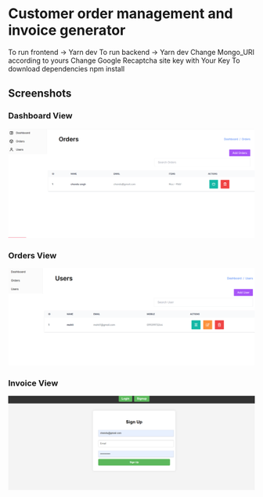 # Customer order management and invoice generator
To run frontend -> Yarn dev
To run backend -> Yarn dev
Change Mongo_URI according to yours
Change Google Recaptcha site key with Your Key
To download dependencies
npm install 

## Screenshots

### Dashboard View
![Dashboard Screenshot](Screenshot%202025-05-29%20063037.png)

### Orders View
![Orders Screenshot](Screenshot%202025-05-29%20063049.png)

### Invoice View
![Invoice Screenshot](Screenshot%202025-05-30%20123622.png)

